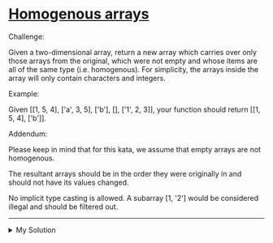 # [Homogenous arrays](https://www.codewars.com/kata/57ef016a7b45ef647a00002d)

Challenge:

Given a two-dimensional array, return a new array which carries over only those arrays from the original, which were not
empty and whose items are all of the same type (i.e. homogenous). For simplicity, the arrays inside the array will only
contain characters and integers.

Example:

Given \[\[1, 5, 4\], \['a', 3, 5\], \['b'\], \[\], \['1', 2, 3\]\], your function should return \[\[1, 5, 4\],
\['b'\]\].

Addendum:

Please keep in mind that for this kata, we assume that empty arrays are not homogenous.

The resultant arrays should be in the order they were originally in and should not have its values changed.

No implicit type casting is allowed. A subarray \[1, '2'\] would be considered illegal and should be filtered out.

---

<details><summary>My Solution</summary>

```js
function filterHomogenous(arrays) {
  return arrays.filter(
    (a) => a.length && a.every((v) => typeof v === typeof a[0]),
  );
}
```

</details>
